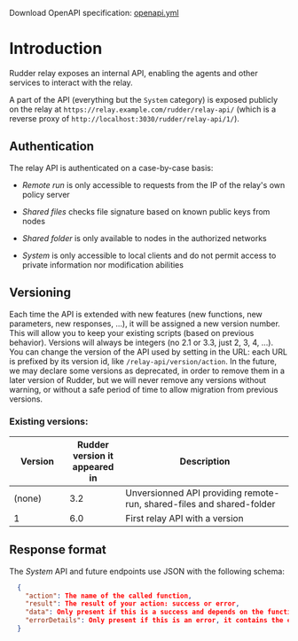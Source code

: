 Download OpenAPI specification: [openapi.yml](openapi.yml)

# Introduction

Rudder relay exposes an internal API, enabling the agents and other services to interact with the relay.

A part of the API (everything but the `System` category) is exposed publicly on the relay
at `https://relay.example.com/rudder/relay-api/` (which is a reverse proxy of
`http://localhost:3030/rudder/relay-api/1/`).

## Authentication

The relay API is authenticated on a case-by-case basis:

* *Remote run* is only accessible to requests from the IP of the relay's own policy server

* *Shared files* checks file signature based on known public keys from nodes

* *Shared folder* is only available to nodes in the authorized networks

* *System* is only accessible to local clients and do not permit access to private information nor modification abilities

## Versioning

Each time the API is extended with new features (new functions, new parameters, new responses, ...), it will be assigned a new version number. This will allow you to keep your existing scripts (based on previous behavior). Versions will always be integers (no 2.1 or 3.3, just 2, 3, 4, ...).
You can change the version of the API used by setting in the URL: each URL is prefixed by its version id, like `/relay-api/version/action`.
In the future, we may declare some versions as deprecated, in order to remove them in a later version of Rudder, but we will never remove any versions without warning, or without a safe period of time to allow migration from previous versions.

### Existing versions:

<table>
  <thead>
    <tr>
      <th style="width: 20%">Version</th>
      <th style="width: 20%">Rudder version it appeared in</th>
      <th style="width: 70%">Description</th>
    </tr>
  </thead>
  <tbody>
    <tr>
      <td class="code">(none)</td>
      <td class="code">3.2</td>
      <td>Unversionned API providing remote-run, shared-files and shared-folder</td>
    </tr>
    <tr>
      <td class="code">1</td>
      <td class="code">6.0</td>
      <td>First relay API with a version</td>
    </tr>
  </tbody>
</table>


## Response format

The *System* API and future endpoints use JSON with the following schema:

```json
  {
    "action": The name of the called function,
    "result": The result of your action: success or error,
    "data": Only present if this is a success and depends on the function, it's usually a JSON object,
    "errorDetails": Only present if this is an error, it contains the error message
  }
```
